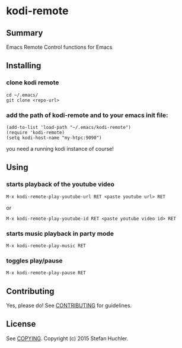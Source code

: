 # kodi-remote

## Summary

Emacs Remote Control functions for Emacs

## Installing

### clone kodi remote
    cd ~/.emacs/
    git clone <repo-url>

### add the path of kodi-remote and to your emacs init file:
    (add-to-list 'load-path "~/.emacs/kodi-remote")
    (require 'kodi-remote)
    (setq kodi-host-name "my-htpc:9090")

you need a running kodi instance of course!

## Using

### starts playback of the youtube video
    M-x kodi-remote-play-youtube-url RET <paste youtube url> RET
or

    M-x kodi-remote-play-youtube-id RET <paste youtube video id> RET

### starts music playback in party mode
    M-x kodi-remote-play-music RET

### toggles play/pause
    M-x kodi-remote-play-pause RET

## Contributing

Yes, please do! See [CONTRIBUTING][] for guidelines.

## License

See [COPYING][]. Copyright (c) 2015 Stefan Huchler.


[CONTRIBUTING]: ./CONTRIBUTING.md
[COPYING]: ./COPYING
